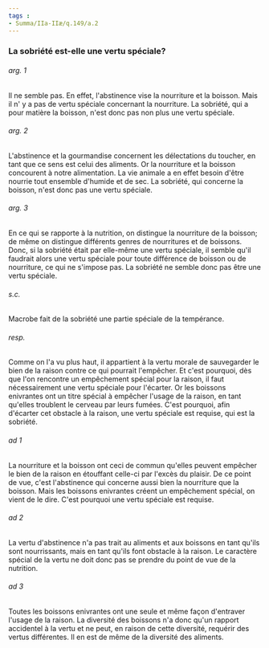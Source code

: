 ```yaml
---
tags : 
- Summa/IIa-IIæ/q.149/a.2
---
```


### La sobriété est-elle une vertu spéciale?

###### arg. 1
Il ne semble pas. En effet, l'abstinence vise la nourriture et la boisson. Mais il n' y a pas de vertu spéciale concernant la nourriture. La sobriété, qui a pour matière la boisson, n'est donc pas non plus une vertu spéciale. 

###### arg. 2
L'abstinence et la gourmandise concernent les délectations du toucher, en tant que ce sens est celui des aliments. Or la nourriture et la boisson concourent à notre alimentation. La vie animale a en effet besoin d'être nourrie tout ensemble d'humide et de sec. La sobriété, qui concerne la boisson, n'est donc pas une vertu spéciale. 

###### arg. 3
En ce qui se rapporte à la nutrition, on distingue la nourriture de la boisson; de même on distingue différents genres de nourritures et de boissons. Donc, si la sobriété était par elle-même une vertu spéciale, il semble qu'il faudrait alors une vertu spéciale pour toute différence de boisson ou de nourriture, ce qui ne s'impose pas. La sobriété ne semble donc pas être une vertu spéciale. 

###### s.c.
Macrobe fait de la sobriété une partie spéciale de la tempérance. 

###### resp.
Comme on l'a vu plus haut, il appartient à la vertu morale de sauvegarder le bien de la raison contre ce qui pourrait l'empêcher. Et c'est pourquoi, dès que l'on rencontre un empêchement spécial pour la raison, il faut nécessairement une vertu spéciale pour l'écarter. Or les boissons enivrantes ont un titre spécial à empêcher l'usage de la raison, en tant qu'elles troublent le cerveau par leurs fumées. C'est pourquoi, afin d'écarter cet obstacle à la raison, une vertu spéciale est requise, qui est la sobriété. 

###### ad 1
La nourriture et la boisson ont ceci de commun qu'elles peuvent empêcher le bien de la raison en étouffant celle-ci par l'excès du plaisir. De ce point de vue, c'est l'abstinence qui concerne aussi bien la nourriture que la boisson. Mais les boissons enivrantes créent un empêchement spécial, on vient de le dire. C'est pourquoi une vertu spéciale est requise. 

###### ad 2
La vertu d'abstinence n'a pas trait au aliments et aux boissons en tant qu'ils sont nourrissants, mais en tant qu'ils font obstacle à la raison. Le caractère spécial de la vertu ne doit donc pas se prendre du point de vue de la nutrition. 

###### ad 3
Toutes les boissons enivrantes ont une seule et même façon d'entraver l'usage de la raison. La diversité des boissons n'a donc qu'un rapport accidentel à la vertu et ne peut, en raison de cette diversité, requérir des vertus différentes. Il en est de même de la diversité des aliments. 

